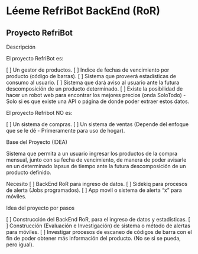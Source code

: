 # Léeme RefriBot BackEnd (RoR)

## Proyecto RefriBot

Descripción

El proyecto RefriBot es:


[ ] Un gestor de productos.
[ ] Indice de fechas de vencimiento por producto (código de barras).
[ ] Sistema que proveerá estadísticas de consumo al usuario.
[ ] Sistema que dará aviso al usuario ante la futura descomposición de un producto determinado.
[ ] Existe la posibilidad de hacer un robot web para encontrar los mejores precios (onda SoloTodo) - Solo si es que existe una API o página de donde poder extraer estos datos.

El proyecto Refribot NO es:


[ ] Un sistema de compras.
[ ] Un sistema de ventas (Depende del enfoque que se le dé - Primeramente para uso de hogar).


Base del Proyecto (IDEA)

Sistema que permita a un usuario ingresar los productos de la compra mensual, junto con su fecha de vencimiento, de manera de poder avisarle en un determinado lapsus de tiempo ante la futura descomposición de un producto definido.


Necesito
[ ] BackEnd RoR para ingreso de datos.
[ ] Sidekiq para procesos de alerta (Jobs programados).
[ ] App movil o sistema de alerta “x” para móviles.

Idea del proyecto por pasos


[ ] Construcción del BackEnd RoR, para el ingreso de datos y estadísticas.
[ ] Construcción (Evaluación e Investigación) de sistema o método de alertas para móviles.
[ ] Investigar procesos de escaneo de códigos de barra con el fin de poder obtener más información del producto. (No se si se pueda, pero igual).